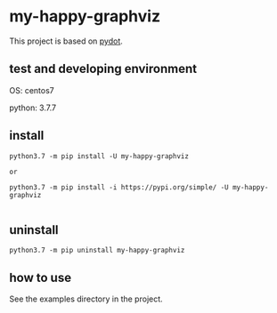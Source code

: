 # my-happy-graphviz

This project is based on [pydot](https://github.com/pydot/pydot).


## test and developing environment
OS: centos7

python:  3.7.7

## install
```shell
python3.7 -m pip install -U my-happy-graphviz

or

python3.7 -m pip install -i https://pypi.org/simple/ -U my-happy-graphviz


```

## uninstall
```shell
python3.7 -m pip uninstall my-happy-graphviz
```


## how to use
See the examples directory in the project.

